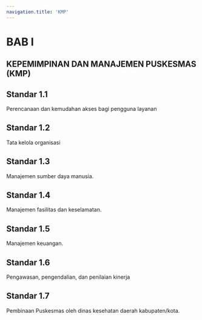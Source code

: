 ```yaml
---
navigation.title: 'KMP'
---
```


# BAB I 

## KEPEMIMPINAN DAN MANAJEMEN PUSKESMAS (KMP)

## Standar 1.1 
Perencanaan dan kemudahan akses bagi pengguna layanan
## Standar 1.2 
Tata kelola organisasi 

## Standar 1.3 
Manajemen sumber daya manusia. 

## Standar 1.4 
Manajemen fasilitas dan keselamatan. 

## Standar 1.5 
Manajemen keuangan. 

## Standar 1.6 
Pengawasan, pengendalian, dan penilaian kinerja 

## Standar 1.7 
Pembinaan Puskesmas oleh dinas kesehatan daerah kabupaten/kota.
